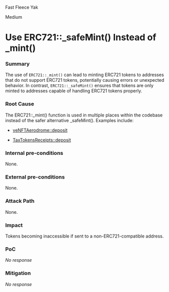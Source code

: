 Fast Fleece Yak

Medium

# Use ERC721::_safeMint() Instead of _mint()

### Summary

The use of `ERC721::_mint()` can lead to minting ERC721 tokens to addresses that do not support ERC721 tokens, potentially causing errors or unexpected behavior. In contrast, `ERC721::_safeMint()` ensures that tokens are only minted to addresses capable of handling ERC721 tokens properly.

### Root Cause

The ERC721::_mint() function is used in multiple places within the codebase instead of the safer alternative _safeMint(). Examples include:

* [veNFTAerodrome::deposit](https://github.com/sherlock-audit/2024-11-debita-finance-v3/blob/main/Debita-V3-Contracts/contracts/Non-Fungible-Receipts/veNFTS/Aerodrome/Receipt-veNFT.sol#L103)

* [TaxTokensReceipts::deposit](https://github.com/sherlock-audit/2024-11-debita-finance-v3/blob/main/Debita-V3-Contracts/contracts/Non-Fungible-Receipts/TaxTokensReceipts/TaxTokensReceipt.sol#L72)

### Internal pre-conditions

None.

### External pre-conditions

None.

### Attack Path

None.

### Impact

Tokens becoming inaccessible if sent to a non-ERC721-compatible address.

### PoC

_No response_

### Mitigation

_No response_